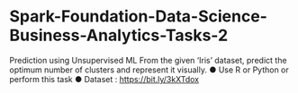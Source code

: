 # Spark-Foundation-Data-Science-Business-Analytics-Tasks-2
Prediction using Unsupervised ML
From the given ‘Iris’ dataset, predict the optimum number of clusters 
and represent it visually. 
● Use R or Python or perform this task
● Dataset : https://bit.ly/3kXTdox
